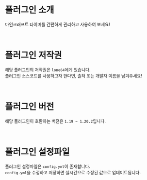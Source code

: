 # 플러그인 소개
마인크래프트 타이머를 간편하게 관리하고 사용하여 보세요!

<br>

# 플러그인 저작권
해당 플러그인의 저작권은 `lone64`에게 있습니다.<br>
플러그인 소스코드를 사용하고자 한다면, 출처 또는 개발자 이름을 남겨주세요!

<br>

# 플러그인 버전
해당 플러그인이 호환하는 버전은 `1.19 ~ 1.20.2`입니다.

<br>

# 플러그인 설정파일
플러그인 설정파일은 `config.yml`이 존재합니다.<br>
`config.yml`을 수정하고 저장하면 실시간으로 수정된 값으로 업데이트됩니다.

